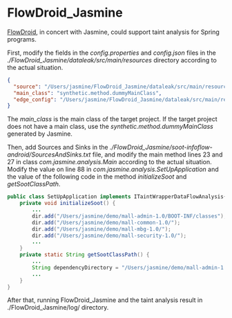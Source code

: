 # FlowDroid_Jasmine
[FlowDroid](https://github.com/secure-software-engineering/FlowDroid), in concert with Jasmine, could support taint analysis for  Spring programs.

First, modify the fields in the *config.properties* and *config.json* files in the *./FlowDroid_Jasmine/dataleak/src/main/resources* directory according to the actual situation.

```json
{
  "source": "/Users/jasmine/FlowDroid_Jasmine/dataleak/src/main/resources/source.json",
  "main_class": "synthetic.method.dummyMainClass",
  "edge_config": "/Users/jasmine/FlowDroid_Jasmine/dataleak/src/main/resources/config.properties"
}
```

The *main_class* is the main class of the target project. If the target project does not have a main class, use the *synthetic.method.dummyMainClass* generated by Jasmine.

Then, add Sources and Sinks in the *./FlowDroid_Jasmine/soot-infoflow-android/SourcesAndSinks.txt* file, and modify the main method lines 23 and 27 in class *com.jasmine.analysis.Main* according to the actual situation. Modify  the value on line 88 in *com.jasmine.analysis.SetUpApplication* and the value of the following code in the method *initializeSoot*  and *getSootClassPath*.

```java
public class SetUpApplication implements ITaintWrapperDataFlowAnalysis{
    private void initializeSoot() {
    	...
    	dir.add("/Users/jasmine/demo/mall-admin-1.0/BOOT-INF/classes");
    	dir.add("/Users/jasmine/demo/mall-common-1.0/");
    	dir.add("/Users/jasmine/demo/mall-mbg-1.0/");
    	dir.add("/Users/jasmine/demo/mall-security-1.0/");
    	...
	}
	private static String getSootClassPath() {
   	 	...
    	String dependencyDirectory = "/Users/jasmine/demo/mall-admin-1.0/BOOT-INF/lib";
    	...
	}
}
```

After that, running FlowDroid_Jasmine and the taint analysis result in ./FlowDroid_Jasmine/log/ directory.
